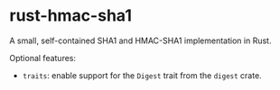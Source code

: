 # rust-hmac-sha1

A small, self-contained SHA1 and HMAC-SHA1 implementation in Rust.

Optional features:

* `traits`: enable support for the `Digest` trait from the `digest` crate.